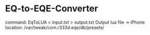 # EQ-to-EQE-Converter

command: EqToLUA < input.txt > output.txt
Output lua file -> iPhone location: /var/tweak/com.r333d.eqe/db/presets/
